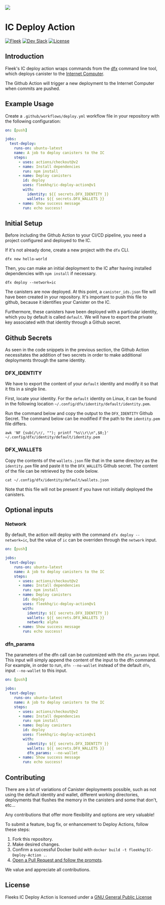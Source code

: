 ![](https://storageapi.fleek.co/fleek-team-bucket/ic-action.png)

# IC Deploy Action
[![Fleek](https://img.shields.io/badge/Made%20by-Fleek-blue)](https://fleek.co/)
[![Dev Slack](https://img.shields.io/badge/Dev%20Slack-Channel-blue)](https://slack.fleek.co/)
[![License](https://img.shields.io/badge/License-MIT-green)](https://github.com/FleekHQ/space-sdk/blob/master/LICENSE)


## Introduction

Fleek's IC deploy action wraps commands from the [dfx](https://github.com/dfinity/docs) command line tool, which deploys canister to the [Internet Computer](https://dfinity.org/).


The Github Action will trigger a new deployment to the Internet Computer when commits are pushed.

## Example Usage

Create a `.github/workflows/deploy.yml` workflow file in your repository with the following configuration:

```yml
on: [push]

jobs:
  test-deploy:
    runs-on: ubuntu-latest
    name: A job to deploy canisters to the IC
    steps:
      - uses: actions/checkout@v2
      - name: Install dependencies
        run: npm install
      - name: Deploy canisters
        id: deploy
        uses: fleekhq/ic-deploy-action@v1
        with:
          identity: ${{ secrets.DFX_IDENTITY }}
          wallets: ${{ secrets.DFX_WALLETS }}
      - name: Show success message
        run: echo success!
```

## Initial Setup
Before including the Github Action to your CI/CD pipeline, you need a project configured and deployed to the IC.

If it's not already done, create a new project with the `dfx` CLI.

```
dfx new hello-world
```

Then, you can make an initial deployment to the IC after having installed dependencies with `npm install` if necessary.

```
dfx deploy --network=ic
```

The canisters are now deployed. At this point, a `canister_ids.json` file will have been created in your repository. It's important to push this file to github, because it identifies your Canister on the IC.

Furthermore, these canisters have been deployed with a particular identity, which you by default is called `default`. We will have to export the private key associated with that identity through a Github secret.

## Github Secrets
As seen in the code snippets in the previous section, the Github Action necessitates the addition of two secrets in order to make additional deployments through the same identity.

### DFX_IDENTITY
We have to export the content of your `default` identity and modify it so that it fits in a single line.

First, locate your identity. For the `default` identity on Linux, it can be found in the following location `~/.config/dfx/identity/default/identity.pem`.

Run the command below and copy the output to the `DFX_IDENTITY` Github Secret. The command below can be modified if the path to the `identity.pem` file differs.

```
awk 'NF {sub(/\r/, ""); printf "%s\\r\\n",$0;}' ~/.config/dfx/identity/default/identity.pem
```

### DFX_WALLETS
Copy the contents of the `wallets.json` file that in the same directory as the `identity.pem` file and paste it to the `DFX_WALLETS` Github secret. The content of the file can be retrieved by the code below.

```
cat ~/.config/dfx/identity/default/wallets.json
```

Note that this file will not be present if you have not initially deployed the canisters.

## Optional inputs
### Network
By default, the action will deploy with the command `dfx deploy --network=ic`, but the value of `ic` can be overriden through the `network` input.

```yml
on: [push]

jobs:
  test-deploy:
    runs-on: ubuntu-latest
    name: A job to deploy canisters to the IC
    steps:
      - uses: actions/checkout@v2
      - name: Install dependencies
        run: npm install
      - name: Deploy canisters
        id: deploy
        uses: fleekhq/ic-deploy-action@v1
        with:
          identity: ${{ secrets.DFX_IDENTITY }}
          wallets: ${{ secrets.DFX_WALLETS }}
          network: alpha
      - name: Show success message
        run: echo success!
```

### dfn_params
The parameters of the dfn call can be customized with the `dfn_params` input. This input will simply append the content of the input to the dfn command.
For example, in order to run, `dfn --no-wallet` instead of the default `dfn`, input `--no-wallet` to this input.

```yml
on: [push]

jobs:
  test-deploy:
    runs-on: ubuntu-latest
    name: A job to deploy canisters to the IC
    steps:
      - uses: actions/checkout@v2
      - name: Install dependencies
        run: npm install
      - name: Deploy canisters
        id: deploy
        uses: fleekhq/ic-deploy-action@v1
        with:
          identity: ${{ secrets.DFX_IDENTITY }}
          wallets: ${{ secrets.DFX_WALLETS }}
          dfn_params: --no-wallet
      - name: Show success message
        run: echo success!
```

## Contributing

There are a lot of variations of Canister deployments possible, such as not using the default identity and wallet, different working directories, deployments that flushes the memory in the canisters and some that don't, etc...

Any contributions that offer more flexibility and options are very valuable!

To submit a feature, bug fix, or enhancement to Deploy Actions, follow these steps:

1. Fork this repository.
2. Make desired changes.
3. Confirm a successful Docker build with `docker build -t fleekhq/IC-Deploy-Action .`.
4. [Open a Pull Request and follow the prompts](https://github.com/fleekhq/IC-Deploy-Action/compare).

We value and appreciate all contributions.

## License

Fleeks IC Deploy Action is licensed under a [GNU General Public License](LICENSE)
